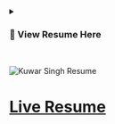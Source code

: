 <details>
<summary><h3>📄 View Resume Here</h3></summary>

  <div align="center">
  <h1><strong>KUWAR SINGH</strong></h1>
</div>

<div align="center">
  <a href="linkedin.com/in/kuwar-singh">LinkedIn</a> | <a href="https://www.npmjs.com/package/kuwar">npx kuwar</a> | <a href="mailto:kuwarx1@gmail.com">kuwarx1@gmail.com</a>
  <br>
  Phone: +91 **********
</div>

---


**SUMMARY**

- Engineering graduate eager to leverage full-stack web and cross platform mobile development skills for entry-level software development. Hands-on engineer with open-source contributions, also building responsive web and mobile applications.

---

**CAREER BREAK**  
- Made a calculated decision to invest 2 years ( 2021 - 2023 ) for competitive exams in defense, successfully clearing them. at the
same time, engaged in self-directed learning focused on software development and completed freelance projects.

---

**PROJECTS EXPERIENCE**  

**Easy Booking ®**  <kbd> <br> MERN, TypeScript, Tailwind CSS, Stripe<br> </kbd>   &nbsp;[Repo](https://github.com/Kuwar20/Easy-Booking)
- Launched a secure hotel booking platform with Stripe integration, garnering 10 active users within the first week.  
- Improved user engagement by 20% and satisfaction by 15% through optimization of search, sort, and save features, alongside the addition of contextual help and enhanced accessibility.  
- Enhanced user registration by 20% with streamlined login credentials while reducing unauthorized access attempts by 25% through strategic validation processes.  
- Decreased errors by 50% in end-to-end testing and managed hotel photos on Cloudinary within the 5 MB limit per user, resulting in reduced memory consumption.  

**Recipe By You ®**  <kbd> <br> React Native, React.js, Node.js, Express <br> </kbd>  &nbsp;[Repo](https://github.com/Kuwar20/recipe-by-you-frontend-Web)
- Engineered a cross-platform <a href="https://github.com/Kuwar20/recipe-by-you-Mobile">recipe app with React Native</a>, offering an intuitive interface for recipe exploration leveraging TheMealDB API.
- Achieved a 40% improvement in API call latency and a 15% faster app loading speed through caching, resulting in a 10% increase in app responsiveness.  
- Bridged search and creation by developing a full-stack recipe Web Application, enabling users to create, discover, and save culinary inspiration.  
- Built a scalable backend with Node.js/Express, capable of handling 10x more traffic.  

**Auth App ®**  <kbd> <br> MERN, Redux, Tailwind CSS, Firebase <br> </kbd>  &nbsp;[Repo](https://github.com/Kuwar20/Auth-fullstack-P-2) 
- Doubled login activity by implementing Firebase Auth, thereby enhancing user experience.  
- Increased platform retention by 25% through exclusive private routes, along with a 20% upswing in user adoption for the Profile page.  
- Reduced password-related security incidents by 30% through the implementation of JWT and bcrypt, improving the overall efficiency of the authentication system.  
- Enhanced system efficiency with 20% faster uploads and a 25% reduction in server storage using Firebase Storage with a 2 MB limit, while documenting API endpoints for clarity using Swagger ®.  

---

**EDUCATION**  

**Chandigarh University**  | 2017 - 2021
- Bachelor of Engineering in Electronics and Communication

---

**TECHNICAL SKILLS**  

**Languages:** C++, Java, JavaScript, TypeScript  
**Web Development:** React.js, Node.js, Express.js, Bootstrap 5, HTML, CSS, MongoDB  
**Additional:** Data Structures and Algorithms  
**Tools:** Git, VS Code, MongoDB Compass/Atlas, Visual Studio, Android Studio  
**Coding Platforms:** Hacker Rank - hackerrank.com/profile/kuwarx1, Leetcode - leetcode.com/kuwarx2  

---

**ADDITIONAL**  

**Languages:** English, Hindi  
**Soft Skills:** Debugging, Conflict resolution, Creativity  
**Portfolio:** [https://ksportfolio-kuwars-projects.vercel.app](https://ksportfolio-kuwars-projects.vercel.app) ®
<hr/>
</details>
<br/>

![Kuwar Singh Resume](https://github.com/Kuwar20/kuwar-resume/assets/66473902/3ebc9917-eb06-46ff-a342-9ef2eafd9745)



# [Live Resume](https://kuwar-resume.vercel.app/)
